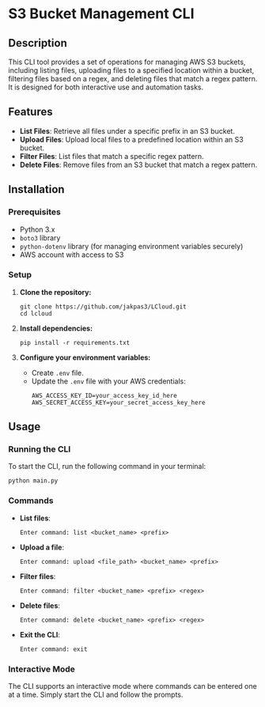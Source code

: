 # S3 Bucket Management CLI

## Description
This CLI tool provides a set of operations for managing AWS S3 buckets, including listing files, uploading files to a specified location within a bucket, filtering files based on a regex, and deleting files that match a regex pattern. It is designed for both interactive use and automation tasks.

## Features
- **List Files**: Retrieve all files under a specific prefix in an S3 bucket.
- **Upload Files**: Upload local files to a predefined location within an S3 bucket.
- **Filter Files**: List files that match a specific regex pattern.
- **Delete Files**: Remove files from an S3 bucket that match a regex pattern.

## Installation

### Prerequisites
- Python 3.x
- `boto3` library
- `python-dotenv` library (for managing environment variables securely)
- AWS account with access to S3

### Setup
1. **Clone the repository:**
   ```
   git clone https://github.com/jakpas3/LCloud.git
   cd lcloud
   ```

2. **Install dependencies:**
   ```
   pip install -r requirements.txt
   ```

3. **Configure your environment variables:**
   - Create `.env` file.
   - Update the `.env` file with your AWS credentials:
     ```
     AWS_ACCESS_KEY_ID=your_access_key_id_here
     AWS_SECRET_ACCESS_KEY=your_secret_access_key_here
     ```

## Usage

### Running the CLI
To start the CLI, run the following command in your terminal:
```
python main.py
```

### Commands
- **List files**:
  ```
  Enter command: list <bucket_name> <prefix>
  ```
- **Upload a file**:
  ```
  Enter command: upload <file_path> <bucket_name> <prefix>
  ```
- **Filter files**:
  ```
  Enter command: filter <bucket_name> <prefix> <regex>
  ```
- **Delete files**:
  ```
  Enter command: delete <bucket_name> <prefix> <regex>
  ```
- **Exit the CLI**:
  ```
  Enter command: exit
  ```

### Interactive Mode
The CLI supports an interactive mode where commands can be entered one at a time. Simply start the CLI and follow the prompts.



